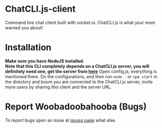 # ChatCLI.js-client
Command line chat client built with socket.io. ChatCLI.js is what your mom warned you about!
# Installation
**Make sure you have NodeJS installed.**    
**Note that this CLI completely depends on a ChatCLI.js server, you will definitely need one, get the server from [here](https://github.com/m-Phoenix852/ChatCLI.js-server/)**
Open config.js, everything is mentioned there. Do the configurations, and then run `node .` or `npm start` in the directory and boom you are connected to the ChatCLI.js server, invite more users by sharing this client and the server URL.
# Report Woobadoobahooba (Bugs)
To report bugs open an issue at [issues page](https://github.com/m-Phoenix852/ChatCLI.js-client/issues/) what else.
